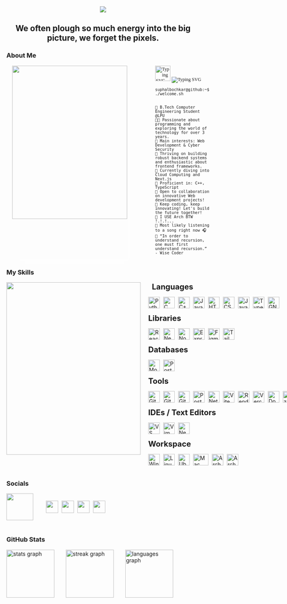 <!-- Main Top PC GIF -->

<div style="display: flex; justify-content: center;">
    <img src="https://user-images.githubusercontent.com/74038190/225813708-98b745f2-7d22-48cf-9150-083f1b00d6c9.gif" height="auto" width="auto" />
</div>

<div align="center">
    
## We often plough so much energy into the big picture, we forget the pixels.

</div>

<!-- About ME -->

### About Me

<div class="about-main" style="display: flex;">
    <div align="left" style="display: flex; margin: 0px 70px 0px 15px; box-shadow: 10px 10px 13px -3px rgba(255,255,255,0.5);" class="about-left">
        <img align="left" src="https://i.giphy.com/media/v1.Y2lkPTc5MGI3NjExcGQ1N2ltOXo5dWYxZ3RsZXp0Z2k4bXppNGJuZjFsdnd6eHFpc2JncSZlcD12MV9pbnRlcm5hbF9naWZfYnlfaWQmY3Q9Zw/2xu5zpSV3oqKcCSZ49/giphy.gif" height="400" width="300">
    </div>
    <div style="display: flex; flex-direction: column; font-size: 12px; font-family: 'JetBrains Mono';" class="about-right">
        <div>
        <img src="https://user-images.githubusercontent.com/18350557/176309783-0785949b-9127-417c-8b55-ab5a4333674e.gif" alt="Typing SVG" height="40"/>
        <img src="https://readme-typing-svg.herokuapp.com?font=jetbrains+Mono&weight=500&size=25&duration=2500&pause=1500&color=82D7D8&background=FFFFFF00&vCenter=true&width=435&lines=Oi%2C+World!+I'm+Suphal+Bochkar;Hearty+welcome" alt="Typing SVG" />
    </div>
        
```console
suphalbochkar@github:~$ ./welcome.sh
```

```
🏫 B.Tech Computer Engineering Student @LPU
👨‍💻 Passionate about programming and exploring the world of technology for over 3 years.
🔎 Main interests: Web Development & Cyber Security
🔭 Thriving on building robust backend systems and enthusiastic about frontend frameworks.
🌱 Currently diving into Cloud Computing and Next.js
🌟 Proficient in: C++, TypeScript
💼 Open to collaboration on innovative Web development projects!
🚩 Keep coding, keep innovating! Let's build the future together!
🐧 I USE Arch BTW !.!.!...
🎵 Most likely listening to a song right now 🎧
🔄 “In order to understand recursion, one must first understand recursion.” - Wise Coder

```

</div>
</div>

### My Skills

<div style="display: flex;">
  <img align="left" src="https://i.giphy.com/media/v1.Y2lkPTc5MGI3NjExbXc5NXVybHk0MWRweTdkaDZjbGlkanRyMmllbXRhbmY5YjR2Y3A2YyZlcD12MV9pbnRlcm5hbF9naWZfYnlfaWQmY3Q9Zw/wdd8xRbJIHciBLor9b/giphy.gif" style="margin-right: 20px;" height="450" width="350">
  <div style="display: flex; flex-direction: column;">
    <b style="display: inline; font-size: 20px; margin-bottom: 0px;">&nbsp;&nbsp;Languages</b>
    <p align="left" style="display: flex; gap: 9px">
      <img src="https://raw.githubusercontent.com/danielcranney/readme-generator/main/public/icons/skills/python-colored.svg" width="30" height="30" alt="Python" />
      <img src="https://raw.githubusercontent.com/danielcranney/readme-generator/main/public/icons/skills/c-colored.svg" width="30" height="30" alt="C" />
      <img src="https://raw.githubusercontent.com/danielcranney/readme-generator/main/public/icons/skills/cplusplus-colored.svg" width="30" height="30" alt="C++" />
      <img src="https://raw.githubusercontent.com/danielcranney/readme-generator/main/public/icons/skills/java-colored.svg" width="30" height="30" alt="Java" />
      <img src="https://raw.githubusercontent.com/danielcranney/readme-generator/main/public/icons/skills/html5-colored.svg" width="30" height="30" alt="HTML5" />
      <img src="https://raw.githubusercontent.com/danielcranney/readme-generator/main/public/icons/skills/css3-colored.svg" width="30" height="30" alt="CSS3" />
      <img src="https://raw.githubusercontent.com/danielcranney/readme-generator/main/public/icons/skills/javascript-colored.svg" width="30" height="30" alt="JavaScript" />
      <img src="https://raw.githubusercontent.com/danielcranney/readme-generator/main/public/icons/skills/typescript-colored.svg" width="30" height="30" alt="TypeScript" />
      <img src="https://raw.githubusercontent.com/danielcranney/readme-generator/main/public/icons/skills/gnubash.svg" width="30" height="30" alt="GNU Bash" />
    </p>
    <b style="display: inline; font-size: 20px; margin-bottom: 0px;">Libraries</b>
    <p align="left" style="display: flex; gap: 9px">
      <img src="https://raw.githubusercontent.com/danielcranney/readme-generator/main/public/icons/skills/react-colored.svg" width="30" height="30" alt="React" />
      <img src="https://raw.githubusercontent.com/danielcranney/readme-generator/main/public/icons/skills/nextjs-colored.svg" width="30" height="30" alt="NextJs" />
      <img src="https://raw.githubusercontent.com/danielcranney/readme-generator/main/public/icons/skills/nodejs-colored.svg" width="30" height="30" alt="NodeJS" />
      <img src="https://raw.githubusercontent.com/danielcranney/readme-generator/main/public/icons/skills/express-colored.svg" width="30" height="30" alt="Express" />
      <img src="https://raw.githubusercontent.com/danielcranney/readme-generator/main/public/icons/skills/figma-colored.svg" width="30" height="30" alt="Figma" />
      <img src="https://raw.githubusercontent.com/danielcranney/readme-generator/main/public/icons/skills/tailwindcss-colored.svg" width="30" height="30" alt="TailwindCSS" />
    </p>
    <b style="display: inline; font-size: 20px; margin-bottom: 0px;">Databases</b>
    <p align="left" style="display: flex; gap: 9px">
      <img src="https://raw.githubusercontent.com/danielcranney/readme-generator/main/public/icons/skills/mongodb-colored.svg" width="30" height="30" alt="MongoDB" />
      <img src="https://raw.githubusercontent.com/danielcranney/readme-generator/main/public/icons/skills/postgresql-colored.svg" width="30" height="30" alt="PostgreSQL" />
    </p>
    <b style="display: inline; font-size: 20px; margin-bottom: 0px;">Tools</b>
    <p align="left" style="display: flex; gap: 9px">
      <!-- Version Control -->
      <img src="https://raw.githubusercontent.com/danielcranney/readme-generator/main/public/icons/skills/git-colored.svg" width="30" height="30" alt="Git" />
      <img src="https://cdn.pixabay.com/photo/2022/01/30/13/33/github-6980894_1280.png" alt="GitHub" width="30" height="30" />
      <img src="https://encrypted-tbn0.gstatic.com/images?q=tbn:ANd9GcTswrbQkpbml3yz6cosnyRAHQm5wDCkMGHelw&s" alt="GitKraken" width="30" height="30" />
      <!-- API Testing & Development -->
      <img src="https://yt3.googleusercontent.com/X-rhKMndFm9hT9wIaJns1StBfGbFdLTkAROwm4UZ3n9ucrBky5CFIeeZhSszFXBgQjItzCD0SA=s900-c-k-c0x00ffffff-no-rj" alt="Postman" width="30" height="30" />
      <!-- Deployment & Hosting -->
      <img src="https://jeancochrane.com/static/images/blog/netlify-identity-dealbreakers/netlify-logo.png" alt="Netlify" width="30" height="30" />
      <img src="https://raw.githubusercontent.com/danielcranney/readme-generator/main/public/icons/skills/vite-colored.svg" width="30" height="30" alt="Vite" />
      <img src="https://raw.githubusercontent.com/danielcranney/readme-generator/main/public/icons/skills/render-colored.svg" width="30" height="30" alt="Render" />
      <img src="https://mms.businesswire.com/media/20211123005573/en/929867/23/vercel-logo-freelogovectors.net.jpg" alt="Vercel" height="30" />
      <!-- Containerization & Cloud Services -->
      <img src="https://raw.githubusercontent.com/danielcranney/readme-generator/main/public/icons/skills/docker-colored.svg" width="30" height="30" alt="Docker" />
      <img src="https://upload.wikimedia.org/wikipedia/commons/thumb/f/fa/Microsoft_Azure.svg/1200px-Microsoft_Azure.svg.png" alt="Azure" height="30" />
      <img src="https://w7.pngwing.com/pngs/92/303/png-transparent-amazon-com-amazon-web-services-cloud-computing-amazon-s3-nrf-2019-retail-s-big-show-expo-cloud-computing-text-trademark-service.png" alt="AWS" height="30" />
      <!-- Database & Authentication -->
      <img src="https://raw.githubusercontent.com/danielcranney/readme-generator/main/public/icons/skills/supabase-colored.svg" width="30" height="30" alt="Supabase" />
      <!-- Security Tools -->
      <img src="https://i.ibb.co/5FRD0cs/download.jpg" alt="Burp Suite" height="30" />
    </p>
    <b style="display: inline; font-size: 20px; margin-bottom: 0px;">IDEs / Text Editors</b>
    <p align="left" style="display: flex; gap: 9px">
      <img src="https://raw.githubusercontent.com/danielcranney/readme-generator/main/public/icons/skills/visualstudiocode.svg" width="30" height="30" alt="VS Code">
      <img src="https://raw.githubusercontent.com/danielcranney/readme-generator/main/public/icons/skills/vim.svg" width="30" height="30" alt="Vim" />
      <img src="https://raw.githubusercontent.com/danielcranney/readme-generator/main/public/icons/skills/neovim.svg" width="30" height="30" alt="Neovim" />
    </p>
    <b style="display: inline; font-size: 20px; margin-bottom: 0px;">Workspace</b>
    <p align="left" style="display: flex; gap: 9px; flex-wrap: wrap;">
      <img src="https://images-wixmp-ed30a86b8c4ca887773594c2.wixmp.com/f/c3c4dc04-2c06-4987-b64d-8d394836c6cf/dgkrji2-dcceb33c-b702-4613-9c87-84295aa358c4.png?token=eyJ0eXAiOiJKV1QiLCJhbGciOiJIUzI1NiJ9.eyJzdWIiOiJ1cm46YXBwOjdlMGQxODg5ODIyNjQzNzNhNWYwZDQxNWVhMGQyNmUwIiwiaXNzIjoidXJuOmFwcDo3ZTBkMTg4OTgyMjY0MzczYTVmMGQ0MTVlYTBkMjZlMCIsIm9iaiI6W1t7InBhdGgiOiJcL2ZcL2MzYzRkYzA0LTJjMDYtNDk4Ny1iNjRkLThkMzk0ODM2YzZjZlwvZGdrcmppMi1kY2NlYjMzYy1iNzAyLTQ2MTMtOWM4Ny04NDI5NWFhMzU4YzQucG5nIn1dXSwiYXVkIjpbInVybjpzZXJ2aWNlOmZpbGUuZG93bmxvYWQiXX0.B9HaQW42FaHSUkvH4Btu81HKn_fIE5nnJw97VxZPJ8A" alt="Windows 11" width="30" height="30">
      <img src="https://raw.githubusercontent.com/danielcranney/readme-generator/main/public/icons/skills/linux-colored.svg" width="30" height="30" alt="Linux" />
      <img src="https://encrypted-tbn0.gstatic.com/images?q=tbn:ANd9GcQhUXYtZGaSVpgszvcdic5jZKt2rhQZqPGEng&s" alt="Ubuntu" width="30" height="30">
      <img src="https://w7.pngwing.com/pngs/592/938/png-transparent-mac-os-hd-logo.png" alt="Mac OS" width="40" height="30">
      <img src="https://cdn0.iconfinder.com/data/icons/flat-round-system/512/archlinux-512.png" alt="Arch Linux" width="30" height="30">
      <img src="https://awsmp-logos.s3.amazonaws.com/3fd16b5c-a3f6-43b5-b254-0a6ae8f6a350/42dbf6b22a7a3b052d01bc0d5790eb51.png" alt="Arch Linux" width="30" height="30">
    </p>
  </div>
</div>

### Socials

<div style="display: flex; gap: 30px; align-items: center">
    <img align="left" src="https://user-images.githubusercontent.com/74038190/226127913-88de86d3-8437-45b9-a3b6-e746b47f655a.gif" width="70" style>
    <div align="left center" style="display: flex; gap: 9px; align-items: center;">
      <picture align="middle"> 
        <source media="(prefers-color-scheme: dark)" srcset="https://raw.githubusercontent.com/danielcranney/readme-generator/main/public/icons/socials/github-dark.svg" /> 
        <source media="(prefers-color-scheme: light)" srcset="https://raw.githubusercontent.com/danielcranney/readme-generator/main/public/icons/socials/github.svg" /> 
        <img src="https://raw.githubusercontent.com/danielcranney/readme-generator/main/public/icons/socials/github.svg" width="32" height="32" /> 
      </picture> 
      <picture> 
        <source media="(prefers-color-scheme: dark)" srcset="https://raw.githubusercontent.com/danielcranney/readme-generator/main/public/icons/socials/instagram-dark.svg" /> 
        <source media="(prefers-color-scheme: light)" srcset="https://raw.githubusercontent.com/danielcranney/readme-generator/main/public/icons/socials/instagram.svg" /> 
        <img src="https://raw.githubusercontent.com/danielcranney/readme-generator/main/public/icons/socials/instagram.svg" width="32" height="32" /> 
      </picture> 
      <picture> 
        <source media="(prefers-color-scheme: dark)" srcset="https://raw.githubusercontent.com/danielcranney/readme-generator/main/public/icons/socials/linkedin-dark.svg" /> 
        <source media="(prefers-color-scheme: light)" srcset="https://raw.githubusercontent.com/danielcranney/readme-generator/main/public/icons/socials/linkedin.svg" /> 
        <img src="https://raw.githubusercontent.com/danielcranney/readme-generator/main/public/icons/socials/linkedin.svg" width="32" height="32" /> 
      </picture> 
      <picture> 
        <source media="(prefers-color-scheme: dark)" srcset="https://raw.githubusercontent.com/danielcranney/readme-generator/main/public/icons/socials/twitter-dark.svg" /> 
        <source media="(prefers-color-scheme: light)" srcset="https://raw.githubusercontent.com/danielcranney/readme-generator/main/public/icons/socials/twitter.svg" /> 
        <img src="https://raw.githubusercontent.com/danielcranney/readme-generator/main/public/icons/socials/twitter.svg" width="32" height="32" /> 
      </picture> 
  </div>
</div>

<br>

### GitHub Stats

<div style="display: flex; gap: 30px; align-items: center">
  <img src="https://github-readme-stats.vercel.app/api?username=suphalbochkar&hide_title=true&hide_rank=false&show_icons=true&include_all_commits=true&count_private=true&disable_animations=false&theme=onedark&locale=en&hide_border=false&order=1" height="125" alt="stats graph"  />
  <img src="https://streak-stats.demolab.com?user=suphalbochkar&locale=en&mode=daily&theme=dracula&hide_border=false&border_radius=5&order=3" height="125" alt="streak graph"  />
  <img src="https://github-readme-stats.vercel.app/api/top-langs?username=suphalbochkar&locale=en&hide_title=true&layout=compact&card_width=320&langs_count=6&theme=onedark&hide_border=false&order=2&custom_title=Languages" height="125" alt="languages graph"  />
</div>
